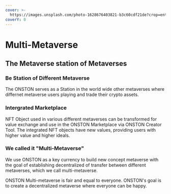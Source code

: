 ```yaml
---
cover: >-
  https://images.unsplash.com/photo-1628676403821-b3c60cdf21de?crop=entropy&cs=srgb&fm=jpg&ixid=MnwxOTcwMjR8MHwxfHNlYXJjaHwxMHx8Y291bnRyaWVzfGVufDB8fHx8MTYzOTI1MDE4NA&ixlib=rb-1.2.1&q=85
coverY: 0
---
```


# Multi-Metaverse

## The Metaverse station of Metaverses

### Be Station of Different Metaverse

The ONSTON serves as a Station in the world wide other metaverses where differnet metaverse users playing and trade their crypto assets.&#x20;

### Intergrated Marketplace&#x20;

NFT Object used in various different metaverses can be transformed for value exchange and use in the ONSTON Marketplace via ONSTON Creator Tool. The integrated NFT objects have new values, providing users with higher value and higher ideals.&#x20;

### We called it "Multi-Metaverse"

We use ONSTON as a key currency to build new  concept metaverse with the goal of establishing decentralized of transfer between different metaverses, which we call multi-metaverse.

ONSTON Multi-metaverse is fair and equal to everyone. ONSTON's goal is to create a decentralized metaverse where everyone can be happy.
